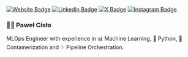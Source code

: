 [![Website Badge](https://img.shields.io/badge/pawelcislo.com-3b5998?style=flat-square&logo=google-chrome&logoColor=white)](https://pawelcislo.com/) [![Linkedin Badge](https://img.shields.io/badge/-pawelcislo-0e76a8?style=flat-square&logo=Linkedin&logoColor=white)](https://www.linkedin.com/in/pawelcislo/) [![X Badge](https://img.shields.io/badge/-pawel__cislo-00acee?style=flat-square&logo=X&logoColor=white)](https://x.com/pawel_cislo/) [![Instagram Badge](https://img.shields.io/badge/-pawel__cislo-e4405f?style=flat-square&logo=Instagram&logoColor=white)](https://www.instagram.com/pawel_cislo/)

### 👨‍💻 Paweł Cisło
MLOps Engineer with experience in 📊 Machine Learning, 🐍 Python, 🐳 Containerization and ✨ Pipeline Orchestration.
